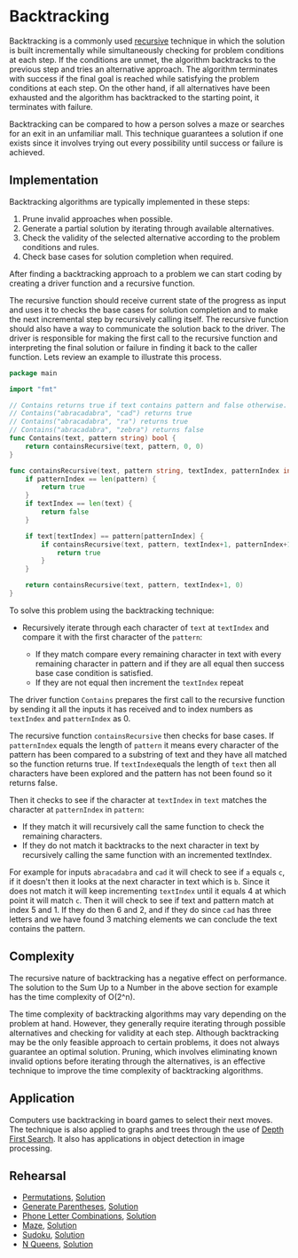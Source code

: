 # Backtracking

Backtracking is a commonly used [recursive](../recursion) technique in which the solution is built incrementally while simultaneously checking for problem conditions at each step. If the conditions are unmet, the algorithm backtracks to the previous step and tries an alternative approach. The algorithm terminates with success if the final goal is reached while satisfying the problem conditions at each step. On the other hand, if all alternatives have been exhausted and the algorithm has backtracked to the starting point, it terminates with failure.

Backtracking can be compared to how a person solves a maze or searches for an exit in an unfamiliar mall. This technique guarantees a solution if one exists since it involves trying out every possibility until success or failure is achieved.

## Implementation

Backtracking algorithms are typically implemented in these steps:

1. Prune invalid approaches when possible.
2. Generate a partial solution by iterating through available alternatives.
3. Check the validity of the selected alternative according to the problem conditions and rules.
4. Check base cases for solution completion when required.

After finding a backtracking approach to a problem we can start coding by creating a driver function and a recursive function.

The recursive function should receive current state of the progress as input and uses it to checks the base cases for solution completion and to make the next incremental step by recursively calling itself. The recursive function should also have a way to communicate the solution back to the driver. The driver is responsible for making the first call to the recursive function and interpreting the final solution or failure in finding it back to the caller function. Lets review an example to illustrate this process.

```Go
package main

import "fmt"

// Contains returns true if text contains pattern and false otherwise. For example:
// Contains("abracadabra", "cad") returns true
// Contains("abracadabra", "ra") returns true
// Contains("abracadabra", "zebra") returns false
func Contains(text, pattern string) bool {
	return containsRecursive(text, pattern, 0, 0)
}

func containsRecursive(text, pattern string, textIndex, patternIndex int) bool {
	if patternIndex == len(pattern) {
		return true 
	}
	if textIndex == len(text) {
		return false 
	}

	if text[textIndex] == pattern[patternIndex] {
		if containsRecursive(text, pattern, textIndex+1, patternIndex+1) {
			return true
		}
	}

	return containsRecursive(text, pattern, textIndex+1, 0)
}
```

To solve this problem using the backtracking technique:

* Recursively iterate through each character of `text` at `textIndex` and compare it with the first character of the `pattern`:

    * If they match compare every remaining character in text with every remaining character in pattern and if they are all equal then success base case condition is satisfied.
    * If they are not equal then  increment the `textIndex` repeat

The driver function `Contains` prepares the first call to the recursive function by sending it all the inputs it has received and to index numbers as `textIndex` and `patternIndex` as 0.

The recursive function `containsRecursive` then checks for base cases. If `patternIndex` equals the length of `pattern` it means every character of the pattern has been compared to a substring of text and they have all matched so the function returns true. If `textIndex`equals the length of `text` then all characters have been explored and the pattern has not been found so it returns false.

Then it checks to see if the character at `textIndex` in `text` matches the character at `patternIndex` in `pattern`:
* If they match it will recursively call the same function to check the remaining characters.
* If they do not match it backtracks to the next character in text by recursively calling the same function with an incremented textIndex.

For example for inputs `abracadabra` and `cad` it will check to see if `a` equals `c`, if it doesn't then it looks at the next character in text which is `b`. Since it does not match it will keep incrementing `textIndex` until it equals 4 at which point it will match `c`. Then it will check to see if text and pattern match at index 5 and 1. If they do then 6 and 2, and if they do since `cad` has three letters and we have found 3 matching elements we can conclude the text contains the pattern.

## Complexity

The recursive nature of backtracking has a negative effect on performance. The solution to the Sum Up to a Number in the above section for example has the time complexity of O(2^n).

The time complexity of backtracking algorithms may vary depending on the problem at hand. However, they generally require iterating through possible alternatives and checking for validity at each step. Although backtracking may be the only feasible approach to certain problems, it does not always guarantee an optimal solution. Pruning, which involves eliminating known invalid options before iterating through the alternatives, is an effective technique to improve the time complexity of backtracking algorithms.

## Application

Computers use backtracking in board games to select their next moves. The technique is also applied to graphs and trees through the use of [Depth First Search](../graph/graph#depth-first-search---dfs). It also has applications in object detection in image processing.

## Rehearsal

* [Permutations](./permutations_test.go), [Solution](./permutations.go)
* [Generate Parentheses](./generate_parentheses_test.go), [Solution](./generate_parentheses.go)
* [Phone Letter Combinations](./phone_letter_combinations_test.go), [Solution](./phone_letter_combinations.go)
* [Maze](./maze_test.go), [Solution](./maze.go)
* [Sudoku](./sudoku_test.go), [Solution](./sudoku.go)
* [N Queens](./n_queens_test.go), [Solution](./n_queens.go)
